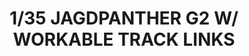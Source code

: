 ---
layout: product
title: "1/35  JAGDPANTHER G2  W/ WORKABLE TRACK LINKS"
price: "6000" 
desc: "Maketa"
img_path: "/assets/img/RFM5031.jpg"
brand: "N/A"
available: false
special_offer: false
new: false
soon: false
cat: "010000"
subcat: "010800"
subsubcat: "0N/A"
sifra: "RFM5031"
popular: false
---